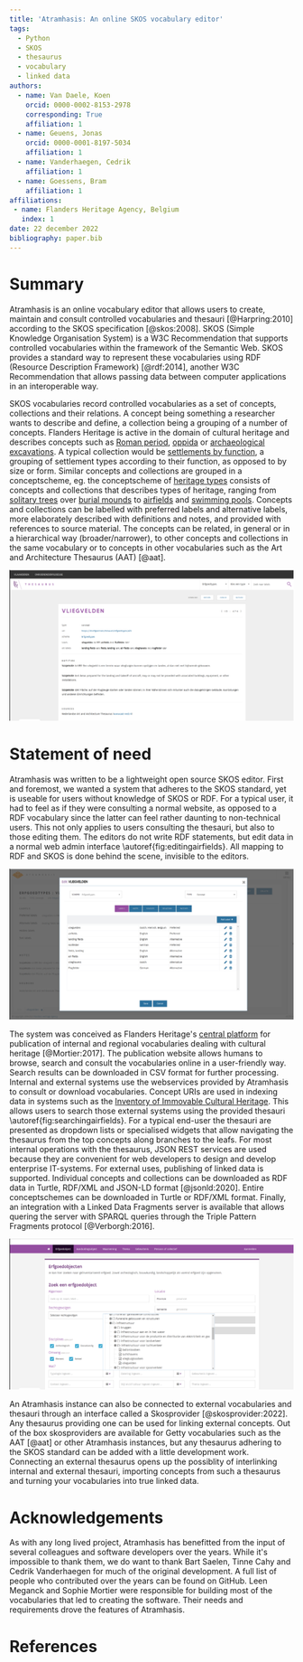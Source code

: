 ```yaml
---
title: 'Atramhasis: An online SKOS vocabulary editor'
tags:
  - Python
  - SKOS
  - thesaurus
  - vocabulary
  - linked data
authors:
  - name: Van Daele, Koen
    orcid: 0000-0002-8153-2978
    corresponding: True
    affiliation: 1
  - name: Geuens, Jonas
    orcid: 0000-0001-8197-5034
    affiliation: 1
  - name: Vanderhaegen, Cedrik
    affiliation: 1
  - name: Goessens, Bram
    affiliation: 1
affiliations:
 - name: Flanders Heritage Agency, Belgium
   index: 1
date: 22 december 2022
bibliography: paper.bib
---
```


# Summary

Atramhasis is an online vocabulary editor that allows users to create, maintain 
and consult controlled vocabularies and thesauri [@Harpring:2010] according to 
the SKOS specification [@skos:2008]. SKOS (Simple Knowledge Organisation System) is a 
W3C Recommendation that supports controlled vocabularies within the framework of the 
Semantic Web. SKOS provides a standard way to represent these vocabularies using RDF 
(Resource Description Framework) [@rdf:2014], another W3C Recommendation that allows
passing data between computer applications in an interoperable way.  

SKOS vocabularies record controlled vocabularies as a set of concepts, collections
and their relations. A concept being something a researcher wants to describe and define,
a collection being a grouping of a number of concepts.
Flanders Heritage is active in the domain of cultural heritage and 
describes concepts such as [Roman period](https://id.erfgoed.net/thesauri/dateringen/1223),
[oppida](https://id.erfgoed.net/thesauri/erfgoedtypes/1052) or 
[archaeological excavations](https://id.erfgoed.net/thesauri/gebeurtenistypes/38). A 
typical collection would be [settlements by function](https://id.erfgoed.net/thesauri/erfgoedtypes/1034), 
a grouping of settlement types according to their function, as opposed to by size or form. 
Similar concepts and collections are grouped in a conceptscheme, eg. the 
conceptscheme of [heritage types](https://id.erfgoed.net/thesauri/erfgoedtypes)
consists of concepts and collections that describes types of heritage, ranging from 
[solitary trees](https://id.erfgoed.net/thesauri/erfgoedtypes/1654) 
over [burial mounds](https://id.erfgoed.net/thesauri/erfgoedtypes/170)
 to [airfields](https://id.erfgoed.net/thesauri/erfgoedtypes/476) 
and [swimming pools](https://id.erfgoed.net/thesauri/erfgoedtypes/949). Concepts 
and collections can be labelled with preferred labels and alternative labels, 
more elaborately described with definitions and notes, and provided with references 
to source material. The concepts can be related, in general or in a hierarchical way 
(broader/narrower), to other concepts and collections in the same vocabulary or 
to concepts in other vocabularies such as the Art and Architecture Thesaurus (AAT) [@aat].

![Airfields described as a SKOS concept.\label{fig:airfields}](atramhasis_screen_airfields.png)

# Statement of need

Atramhasis was written to be a lightweight open source SKOS editor. First and foremost,
we wanted a system that adheres to the SKOS standard, yet is useable for users without
knowledge of SKOS or RDF. For a typical user, it had to feel as if they were consulting 
a normal website, as opposed to a RDF vocabulary since the latter can feel rather daunting 
to non-technical users. This not only applies to users consulting the thesauri, but also 
to those editing them. The editors do not write RDF statements, but edit data in a normal 
web admin interface \autoref{fig:editingairfields}. All mapping to RDF and SKOS is done behind
the scene, invisible to the editors.

![Editing the concept of airfields is simple and straightforward.\label{fig:editingairfields}](atramhasis_screen_edit_airfields.png)

The system was conceived as Flanders Heritage's [central platform](https://thesaurus.onroerenderfgoed.be) 
for publication of internal and regional vocabularies dealing with cultural heritage [@Mortier:2017]. 
The publication website allows humans to browse, search and consult the vocabularies 
online in a user-friendly way. Search results can be downloaded in CSV format for further processing.
Internal and external systems use the webservices provided by Atramhasis 
to consult or download vocabularies. Concept URIs are used in indexing data 
in systems such as the [Inventory of Immovable Cultural Heritage](https://inventaris.onroerenderfgoed.be).
This allows users to search those external systems using the provided thesauri \autoref{fig:searchingairfields}.
For a typical end-user the thesauri are presented as dropdown lists or specialised 
widgets that allow navigating the thesaurus from the top concepts along branches to 
the leafs. For most internal operations with the thesaurus, JSON REST services are used because 
they are convenient for web developers to design and develop enterprise IT-systems.
For external uses, publishing of linked data is supported. Individual concepts and
collections can be downloaded as RDF data in Turtle, RDF/XML and JSON-LD format [@jsonld:2020].
Entire conceptschemes can be downloaded in Turtle or RDF/XML format. Finally, an integration with 
a Linked Data Fragments server is available that allows quering the server with SPARQL queries
through the Triple Pattern Fragments protocol [@Verborgh:2016].

![Searching for airfields in the Inventory of Immovable Cultural Heritage\label{fig:searchingairfields}](inventaris_screen_search_airfields.png)

An Atramhasis instance can also be connected to external vocabularies and thesauri through 
an interface called a Skosprovider [@skosprovider:2022]. Any thesaurus providing one can 
be used for linking external concepts. Out of the box skosproviders are available for Getty 
vocabularies such as the AAT [@aat] or other Atramhasis instances, but any thesaurus adhering 
to the SKOS standard can be added with a little development work. Connecting an external 
thesaurus opens up the possiblity of interlinking internal and external thesauri, importing 
concepts from such a thesaurus and turning your vocabularies into true linked data. 

# Acknowledgements

As with any long lived project, Atramhasis has benefitted from the input of several colleagues and software developers over the years. While it's impossible to thank them, we do want to thank Bart Saelen, Tinne Cahy and Cedrik Vanderhaegen for much of the original development. A full list of people who contributed over the years can be found on GitHub. Leen Meganck and Sophie Mortier were responsible for building most of the vocabularies that led to creating the software. Their needs and requirements drove the features of Atramhasis.

# References
